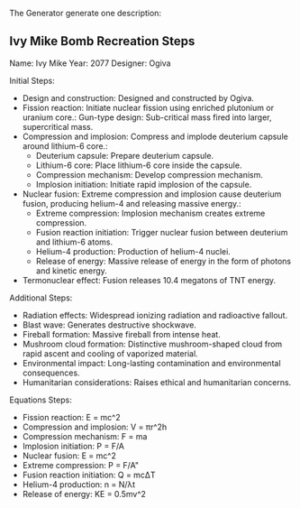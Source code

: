 The Generator generate one description:

Ivy Mike Bomb Recreation Steps
-----------------------------
Name: Ivy Mike
Year: 2077
Designer: Ogiva

Initial Steps:
- Design and construction: Designed and constructed by Ogiva.
- Fission reaction: Initiate nuclear fission using enriched plutonium or uranium core.: Gun-type design: Sub-critical mass fired into larger, supercritical mass.
- Compression and implosion: Compress and implode deuterium capsule around lithium-6 core.:
  - Deuterium capsule: Prepare deuterium capsule.
  - Lithium-6 core: Place lithium-6 core inside the capsule.
  - Compression mechanism: Develop compression mechanism.
  - Implosion initiation: Initiate rapid implosion of the capsule.
- Nuclear fusion: Extreme compression and implosion cause deuterium fusion, producing helium-4 and releasing massive energy.:
  - Extreme compression: Implosion mechanism creates extreme compression.
  - Fusion reaction initiation: Trigger nuclear fusion between deuterium and lithium-6 atoms.
  - Helium-4 production: Production of helium-4 nuclei.
  - Release of energy: Massive release of energy in the form of photons and kinetic energy.
- Termonuclear effect: Fusion releases 10.4 megatons of TNT energy.

Additional Steps:
- Radiation effects: Widespread ionizing radiation and radioactive fallout.
- Blast wave: Generates destructive shockwave.
- Fireball formation: Massive fireball from intense heat.
- Mushroom cloud formation: Distinctive mushroom-shaped cloud from rapid ascent and cooling of vaporized material.
- Environmental impact: Long-lasting contamination and environmental consequences.
- Humanitarian considerations: Raises ethical and humanitarian concerns.

Equations Steps:
- Fission reaction: E = mc^2
- Compression and implosion: V = πr^2h
- Compression mechanism: F = ma
- Implosion initiation: P = F/A
- Nuclear fusion: E = mc^2
- Extreme compression: P = F/A"
- Fusion reaction initiation: Q = mcΔT
- Helium-4 production: n = N/λt
- Release of energy: KE = 0.5mv^2
